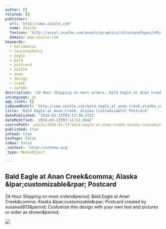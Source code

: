 ```yaml
---
author: []
related: []
publisher:
  url: 'http://www.zazzle.com'
  name: Zazzle
  favicon: 'http://asset.zcache.com/assets/graphics/z4/uniquePages/zMisc/favicons/favicon.ico'
  domain: www.zazzle.com
keywords:
  - haliaeetus
  - leucocephalus
  - eagle
  - bald
  - postcard
  - zazzle
  - anan
  - design
  - creek
  - za7q0n
description: '24 Hour Shipping on most orders. Bald Eagle at Anan Creek, Alaska (customizable) Postcard created by susanad813. Customize this design with your own text and pictures or order as shown.'
inLanguage: en
app_links: []
isBasedOnUrl: 'http://www.zazzle.com/bald_eagle_at_anan_creek_alaska_customizable_postcard-239973256572028097'
title: 'Bald Eagle at Anan Creek, Alaska (customizable) Postcard'
datePublished: '2016-03-13T03:12:39.272Z'
dateModified: '2016-03-13T03:11:52.584Z'
sourcePath: _posts/2016-03-13-bald-eagle-at-anan-creek-alaska-customizable-postcard.md
published: true
inFeed: true
hasPage: false
inNav: false
_context: 'http://schema.org'
_type: MediaObject

---
```

<article style=""><h1>Bald Eagle at Anan Creek&amp;comma; Alaska &amp;lpar;customizable&amp;rpar; Postcard</h1><p>24 Hour Shipping on most orders&amp;period; Bald Eagle at Anan Creek&amp;comma; Alaska &amp;lpar;customizable&amp;rpar; Postcard created by susanad813&amp;period; Customize this design with your own text and pictures or order as shown&amp;period;</p><img src="http://rlv.zcache.com/bald_eagle_at_anan_creek_alaska_customizable_postcard-redc2943a0a8c46078bb3041677f28323_vgbaq_8byvr_630.jpg?view_padding=%5B285%2C0%2C285%2C0%5D" /></article>